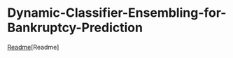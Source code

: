 # Dynamic-Classifier-Ensembling-for-Bankruptcy-Prediction
[Readme](https://github.com/EziGo96/Dynamic-Classifier-Ensembling-for-Bankruptcy-Prediction/files/10430700/Proj_Report.pdf)[Readme]

